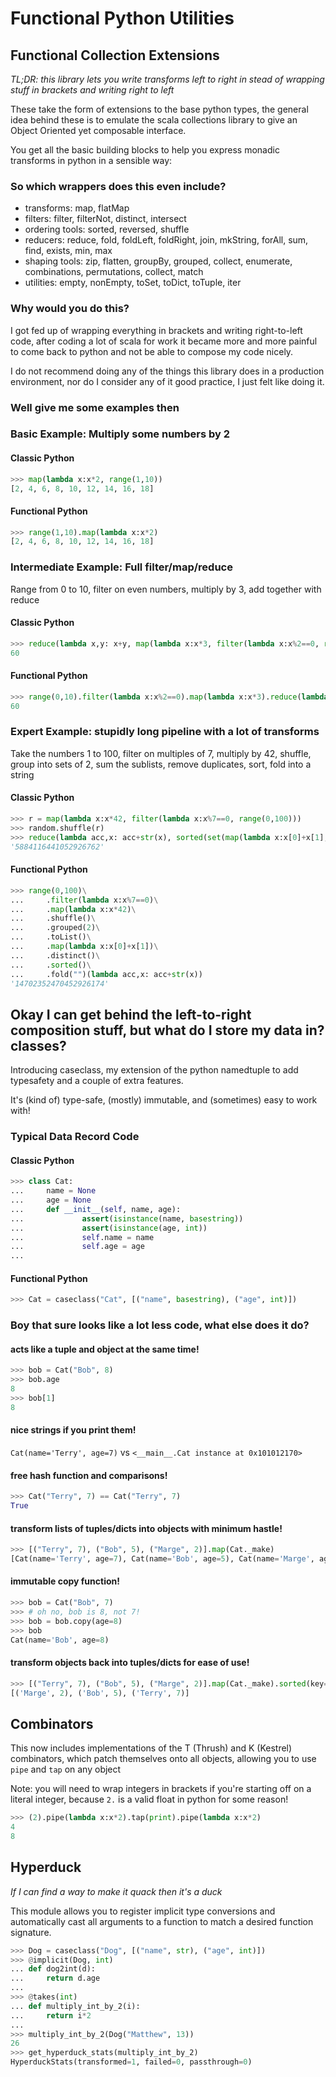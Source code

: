# Functional Python Utilities

## Functional Collection Extensions

*TL;DR: this library lets you write transforms left to right in stead of wrapping stuff in brackets and writing right to left*

These take the form of extensions to the base python types, the general idea behind these is to emulate the scala collections library to give an Object Oriented yet composable interface.

You get all the basic building blocks to help you express monadic transforms in python in a sensible way:

### So which wrappers does this even include?

* transforms: map, flatMap
* filters: filter, filterNot, distinct, intersect
* ordering tools: sorted, reversed, shuffle
* reducers: reduce, fold, foldLeft, foldRight, join, mkString, forAll, sum, find, exists, min, max
* shaping tools: zip, flatten, groupBy, grouped, collect, enumerate, combinations, permutations, collect, match
* utilities: empty, nonEmpty, toSet, toDict, toTuple, iter

### Why would you do this?

I got fed up of wrapping everything in brackets and writing right-to-left code, after coding a lot of scala for work it became more and more painful to come back to python and not be able to compose my code nicely.

I do not recommend doing any of the things this library does in a production environment, nor do I consider any of it good practice, I just felt like doing it.

### Well give me some examples then

### Basic Example: Multiply some numbers by 2

#### Classic Python

```python
>>> map(lambda x:x*2, range(1,10))
[2, 4, 6, 8, 10, 12, 14, 16, 18]
```

#### Functional Python

```python
>>> range(1,10).map(lambda x:x*2)
[2, 4, 6, 8, 10, 12, 14, 16, 18]
```

### Intermediate Example: Full filter/map/reduce

Range from 0 to 10, filter on even numbers, multiply by 3, add together with reduce

#### Classic Python

```python
>>> reduce(lambda x,y: x+y, map(lambda x:x*3, filter(lambda x:x%2==0, range(0,10))))
60
```

#### Functional Python

```python
>>> range(0,10).filter(lambda x:x%2==0).map(lambda x:x*3).reduce(lambda x,y:x+y)
60
```

### Expert Example: stupidly long pipeline with a lot of transforms

Take the numbers 1 to 100, filter on multiples of 7, multiply by 42, shuffle, group into sets of 2, sum the sublists, remove duplicates, sort, fold into a string


#### Classic Python
```python
>>> r = map(lambda x:x*42, filter(lambda x:x%7==0, range(0,100)))
>>> random.shuffle(r)
>>> reduce(lambda acc,x: acc+str(x), sorted(set(map(lambda x:x[0]+x[1], zip(r[::2], r[1::2])))), "")
'5884116441052926762'
```

#### Functional Python
```python
>>> range(0,100)\
...     .filter(lambda x:x%7==0)\
...     .map(lambda x:x*42)\
...     .shuffle()\
...     .grouped(2)\
...     .toList()\
...     .map(lambda x:x[0]+x[1])\
...     .distinct()\
...     .sorted()\
...     .fold("")(lambda acc,x: acc+str(x))
'14702352470452926174'
```

## Okay I can get behind the left-to-right composition stuff, but what do I store my data in? classes?

Introducing caseclass, my extension of the python namedtuple to add typesafety and a couple of extra features.

It's (kind of) type-safe, (mostly) immutable, and (sometimes) easy to work with!

### Typical Data Record Code

#### Classic Python
```python
>>> class Cat:
...     name = None
...     age = None
...     def __init__(self, name, age):
...             assert(isinstance(name, basestring))
...             assert(isinstance(age, int))
...             self.name = name
...             self.age = age
...
```

#### Functional Python
```python
>>> Cat = caseclass("Cat", [("name", basestring), ("age", int)])
```

### Boy that sure looks like a lot less code, what else does it do?

#### acts like a tuple and object at the same time!

```python
>>> bob = Cat("Bob", 8)
>>> bob.age
8
>>> bob[1]
8
```

#### nice strings if you print them!

`Cat(name='Terry', age=7)` vs `<__main__.Cat instance at 0x101012170>`

#### free hash function and comparisons!

```python
>>> Cat("Terry", 7) == Cat("Terry", 7)
True
```

#### transform lists of tuples/dicts into objects with minimum hastle!

```python
>>> [("Terry", 7), ("Bob", 5), ("Marge", 2)].map(Cat._make)
[Cat(name='Terry', age=7), Cat(name='Bob', age=5), Cat(name='Marge', age=2)]
```

#### immutable copy function!

```python
>>> bob = Cat("Bob", 7)
>>> # oh no, bob is 8, not 7!
>>> bob = bob.copy(age=8)
>>> bob
Cat(name='Bob', age=8)
```

#### transform objects back into tuples/dicts for ease of use!

```python
>>> [("Terry", 7), ("Bob", 5), ("Marge", 2)].map(Cat._make).sorted(key=lambda x:x.age).map(tuple)
[('Marge', 2), ('Bob', 5), ('Terry', 7)]
```

## Combinators

This now includes implementations of the T (Thrush) and K (Kestrel) combinators, which patch themselves onto all objects, allowing you to use `pipe` and `tap` on any object

Note: you will need to wrap integers in brackets if you're starting off on a literal integer, because `2.` is a valid float in python for some reason!

```python
>>> (2).pipe(lambda x:x*2).tap(print).pipe(lambda x:x*2)
4
8
```

## Hyperduck

*If I can find a way to make it quack then it's a duck*

This module allows you to register implicit type conversions and automatically cast all arguments to a function to match a desired function signature.

```python
>>> Dog = caseclass("Dog", [("name", str), ("age", int)])
>>> @implicit(Dog, int)
... def dog2int(d):
...     return d.age
...
>>> @takes(int)
... def multiply_int_by_2(i):
...     return i*2
...
>>> multiply_int_by_2(Dog("Matthew", 13))
26
>>> get_hyperduck_stats(multiply_int_by_2)
HyperduckStats(transformed=1, failed=0, passthrough=0)
```
